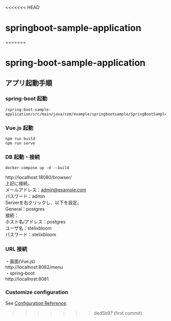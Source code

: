 <<<<<<< HEAD
# springboot-sample-application
=======
# spring-boot-sample-application

## アプリ起動手順

### spring-boot 起動
```
/spring-boot-sample-application/src/main/java/com/example/springbootsample/SpringBootSampleApplication
```

### Vue.js 起動
```
npm run build
npm run serve
```

### DB 起動・接続
```
docker-compose up -d --build
```
http://localhost:18080/browser/  
上記に接続。  
メールアドレス：admin@example.com  
パスワード：admin  
Serverを右クリックし、以下を設定。  
General：postgres  
接続：  
ホスト名/アドレス：postgres  
ユーザ名：stelixbloom  
パスワード：stelixbloom  

### URL 接続
・画面(Vue.js)  
http://localhost:8082/menu  
・spring-boot  
http://localhost:8081

### Customize configuration
See [Configuration Reference](https://cli.vuejs.org/config/).
>>>>>>> ded5b97 (first commit)
